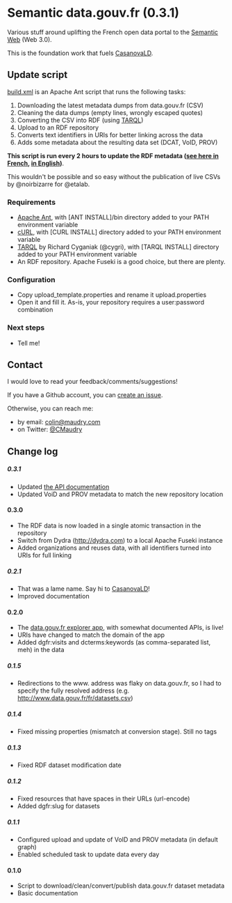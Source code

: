 Semantic data.gouv.fr (0.3.1)
==============

Various stuff around uplifting the French open data portal to the [Semantic Web](http://www.w3.org/standards/semanticweb) (Web 3.0).

This is the foundation work that fuels [CasanovaLD](https://translate.google.com/translate?sl=fr&tl=en&js=y&prev=_t&hl=fr&ie=UTF-8&u=https%3A%2F%2Fwww.data.maudry.com%2Ffr&edit-text=).

## Update script

[build.xml](build.xml) is an Apache Ant script that runs the following tasks:

1. Downloading the latest metadata dumps from data.gouv.fr (CSV)
1. Cleaning the data dumps (empty lines, wrongly escaped quotes)
1. Converting the CSV into RDF (using [TARQL](https://github.com/cygri/tarql))
1. Upload to an RDF repository
1. Converts text identifiers in URIs for better linking across the data
1. Adds some metadata about the resulting data set (DCAT, VoID, PROV)

**This script is run every 2 hours to update the RDF metadata ([see here in French](https://www.data.gouv.fr/fr/datasets/metadonnees-des-jeux-de-donnees-publies-sur-data-gouv-fr-1/), [in English](https://translate.google.com/translate?sl=fr&tl=en&js=y&prev=_t&hl=fr&ie=UTF-8&u=https%3A%2F%2Fwww.data.gouv.fr%2Ffr%2Fdatasets%2Fmetadonnees-des-jeux-de-donnees-publies-sur-data-gouv-fr-rdf-web-semantique%2F&edit-text=))**.

This wouldn't be possible and so easy without the publication of live CSVs by @noirbizarre for @etalab.

### Requirements

- [Apache Ant](http://ant.apache.org/bindownload.cgi), with [ANT INSTALL]/bin directory added to your PATH environment variable
- [cURL](http://curl.haxx.se/download.html), with [CURL INSTALL] directory added to your PATH environment variable
- [TARQL](https://github.com/cygri/tarql) by Richard Cyganiak (@cygri), with [TARQL INSTALL] directory added to your PATH environment variable
- An RDF repository. Apache Fuseki is a good choice, but there are plenty.

### Configuration

- Copy upload_template.properties and rename it upload.properties
- Open it and fill it. As-is, your repository requires a user:password combination

### Next steps

- Tell me!

## Contact

I would love to read your feedback/comments/suggestions!

If you have a Github account, you can [create an issue](https://github.com/ColinMaudry/datagouvfr-rdf/issues/new).

Otherwise, you can reach me:

- by email: colin@maudry.com
- on Twitter: [@CMaudry](https://twitter.com/CMaudry)

## Change log

##### 0.3.1

- Updated [the API documentation](https://www.data.maudry.com/fr/.doc#api)
- Updated VoiD and PROV metadata to match the new repository location

#### 0.3.0

- The RDF data is now loaded in a single atomic transaction in the repository
- Switch from Dydra (http://dydra.com) to a local Apache Fuseki instance
- Added organizations and reuses data, with all identifiers turned into URIs for full linking

##### 0.2.1

- That was a lame name. Say hi to [CasanovaLD](https://translate.google.com/translate?sl=fr&tl=en&js=y&prev=_t&hl=fr&ie=UTF-8&u=https%3A%2F%2Fwww.data.maudry.com%2Ffr&edit-text=)!
- Improved documentation

#### 0.2.0

- The [data.gouv.fr explorer app](https://translate.google.com/translate?sl=fr&tl=en&js=y&prev=_t&hl=fr&ie=UTF-8&u=https%3A%2F%2Fwww.data.maudry.com%2Ffr&edit-text=), with somewhat documented APIs, is live!
- URIs have changed to match the domain of the app
- Added dgfr:visits and dcterms:keywords (as comma-separated list, meh) in the data 

##### 0.1.5

- Redirections to the www. address was flaky on data.gouv.fr, so I had to specify the fully resolved address (e.g. http://www.data.gouv.fr/fr/datasets.csv)

##### 0.1.4

- Fixed missing properties (mismatch at conversion stage). Still no tags

##### 0.1.3

- Fixed RDF dataset modification date

##### 0.1.2

- Fixed resources that have spaces in their URLs (url-encode)
- Added dgfr:slug for datasets

##### 0.1.1

- Configured upload and update of VoID and PROV metadata (in default graph)
- Enabled scheduled task to update data every day

#### 0.1.0

- Script to download/clean/convert/publish data.gouv.fr dataset metadata
- Basic documentation




